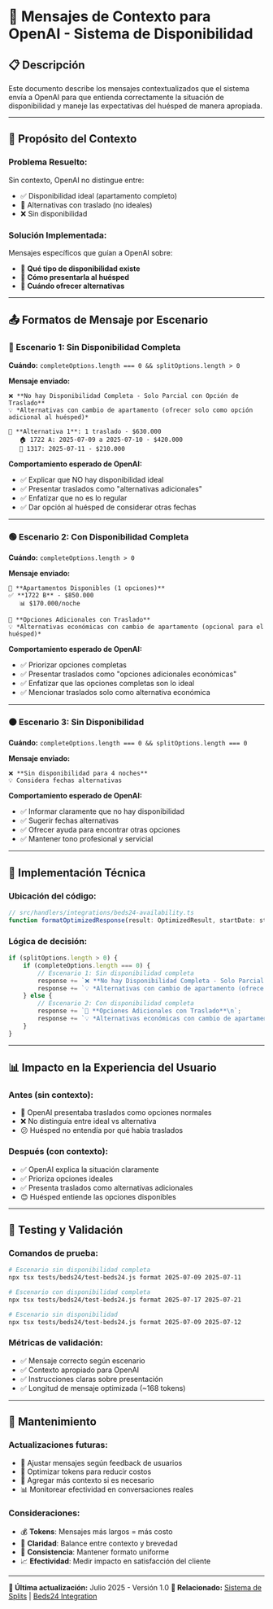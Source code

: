 # 🤖 Mensajes de Contexto para OpenAI - Sistema de Disponibilidad

## 📋 Descripción

Este documento describe los mensajes contextualizados que el sistema envía a OpenAI para que entienda correctamente la situación de disponibilidad y maneje las expectativas del huésped de manera apropiada.

---

## 🎯 Propósito del Contexto

### **Problema Resuelto:**
Sin contexto, OpenAI no distingue entre:
- ✅ Disponibilidad ideal (apartamento completo)
- 🔄 Alternativas con traslado (no ideales)
- ❌ Sin disponibilidad

### **Solución Implementada:**
Mensajes específicos que guían a OpenAI sobre:
- 🎯 **Qué tipo de disponibilidad existe**
- 📝 **Cómo presentarla al huésped**
- 🔄 **Cuándo ofrecer alternativas**

---

## 📤 Formatos de Mensaje por Escenario

### **🔴 Escenario 1: Sin Disponibilidad Completa**

**Cuándo:** `completeOptions.length === 0 && splitOptions.length > 0`

**Mensaje enviado:**
```
❌ **No hay Disponibilidad Completa - Solo Parcial con Opción de Traslado**
💡 *Alternativas con cambio de apartamento (ofrecer solo como opción adicional al huésped)*

🔄 **Alternativa 1**: 1 traslado - $630.000
   🏠 1722 A: 2025-07-09 a 2025-07-10 - $420.000
   🔄 1317: 2025-07-11 - $210.000
```

**Comportamiento esperado de OpenAI:**
- ✅ Explicar que NO hay disponibilidad ideal
- ✅ Presentar traslados como "alternativas adicionales"
- ✅ Enfatizar que no es lo regular
- ✅ Dar opción al huésped de considerar otras fechas

---

### **🟢 Escenario 2: Con Disponibilidad Completa**

**Cuándo:** `completeOptions.length > 0`

**Mensaje enviado:**
```
🥇 **Apartamentos Disponibles (1 opciones)**
✅ **1722 B** - $850.000
   📊 $170.000/noche

🔄 **Opciones Adicionales con Traslado**
💡 *Alternativas económicas con cambio de apartamento (opcional para el huésped)*
```

**Comportamiento esperado de OpenAI:**
- ✅ Priorizar opciones completas
- ✅ Presentar traslados como "opciones adicionales económicas"
- ✅ Enfatizar que las opciones completas son lo ideal
- ✅ Mencionar traslados solo como alternativa económica

---

### **⚫ Escenario 3: Sin Disponibilidad**

**Cuándo:** `completeOptions.length === 0 && splitOptions.length === 0`

**Mensaje enviado:**
```
❌ **Sin disponibilidad para 4 noches**
💡 Considera fechas alternativas
```

**Comportamiento esperado de OpenAI:**
- ✅ Informar claramente que no hay disponibilidad
- ✅ Sugerir fechas alternativas
- ✅ Ofrecer ayuda para encontrar otras opciones
- ✅ Mantener tono profesional y servicial

---

## 🔧 Implementación Técnica

### **Ubicación del código:**
```javascript
// src/handlers/integrations/beds24-availability.ts
function formatOptimizedResponse(result: OptimizedResult, startDate: string, endDate: string): string
```

### **Lógica de decisión:**
```javascript
if (splitOptions.length > 0) {
    if (completeOptions.length === 0) {
        // Escenario 1: Sin disponibilidad completa
        response += `❌ **No hay Disponibilidad Completa - Solo Parcial con Opción de Traslado**\n`;
        response += `💡 *Alternativas con cambio de apartamento (ofrecer solo como opción adicional al huésped)*\n\n`;
    } else {
        // Escenario 2: Con disponibilidad completa
        response += `🔄 **Opciones Adicionales con Traslado**\n`;
        response += `💡 *Alternativas económicas con cambio de apartamento (opcional para el huésped)*\n\n`;
    }
}
```

---

## 📊 Impacto en la Experiencia del Usuario

### **Antes (sin contexto):**
- 🔄 OpenAI presentaba traslados como opciones normales
- ❌ No distinguía entre ideal vs alternativa
- 😕 Huésped no entendía por qué había traslados

### **Después (con contexto):**
- ✅ OpenAI explica la situación claramente
- ✅ Prioriza opciones ideales
- ✅ Presenta traslados como alternativas adicionales
- 😊 Huésped entiende las opciones disponibles

---

## 🧪 Testing y Validación

### **Comandos de prueba:**
```bash
# Escenario sin disponibilidad completa
npx tsx tests/beds24/test-beds24.js format 2025-07-09 2025-07-11

# Escenario con disponibilidad completa
npx tsx tests/beds24/test-beds24.js format 2025-07-17 2025-07-21

# Escenario sin disponibilidad
npx tsx tests/beds24/test-beds24.js format 2025-07-09 2025-07-12
```

### **Métricas de validación:**
- ✅ Mensaje correcto según escenario
- ✅ Contexto apropiado para OpenAI
- ✅ Instrucciones claras sobre presentación
- ✅ Longitud de mensaje optimizada (~168 tokens)

---

## 🔄 Mantenimiento

### **Actualizaciones futuras:**
- 📝 Ajustar mensajes según feedback de usuarios
- 🎯 Optimizar tokens para reducir costos
- 🔧 Agregar más contexto si es necesario
- 📊 Monitorear efectividad en conversaciones reales

### **Consideraciones:**
- 💰 **Tokens**: Mensajes más largos = más costo
- 🎯 **Claridad**: Balance entre contexto y brevedad
- 🔄 **Consistencia**: Mantener formato uniforme
- 📈 **Efectividad**: Medir impacto en satisfacción del cliente

---

**📅 Última actualización:** Julio 2025 - Versión 1.0
**🔗 Relacionado:** [Sistema de Splits](../SPLITS_SYSTEM.md) | [Beds24 Integration](../../integrations/beds24/README.md) 